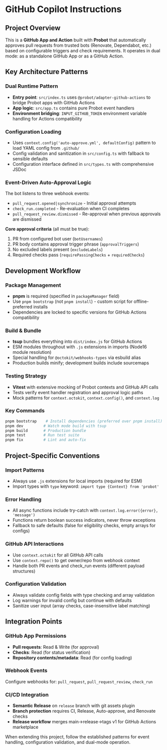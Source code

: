 # GitHub Copilot Instructions

## Project Overview

This is a **GitHub App and Action** built with **Probot** that automatically approves pull requests from trusted bots (Renovate, Dependabot, etc.) based on configurable triggers and check requirements. It operates in dual mode: as a standalone GitHub App or as a GitHub Action.

## Key Architecture Patterns

### Dual Runtime Pattern
- **Entry point**: `src/index.ts` uses `@probot/adapter-github-actions` to bridge Probot apps with GitHub Actions
- **App logic**: `src/app.ts` contains pure Probot event handlers
- **Environment bridging**: `INPUT_GITHUB_TOKEN` environment variable handling for Actions compatibility

### Configuration Loading
- Uses `context.config('auto-approve.yml', defaultConfig)` pattern to load YAML config from `.github/`
- Config validation and sanitization in `src/config.ts` with fallback to sensible defaults
- Configuration interface defined in `src/types.ts` with comprehensive JSDoc

### Event-Driven Auto-Approval Logic
The bot listens to three webhook events:
- `pull_request.opened|synchronize` - Initial approval attempts
- `check_run.completed` - Re-evaluation when CI completes
- `pull_request_review.dismissed` - Re-approval when previous approvals are dismissed

**Core approval criteria** (all must be true):
1. PR from configured bot user (`botUsernames`)
2. PR body contains approval trigger phrase (`approvalTriggers`)
3. No excluded labels present (`excludeLabels`)
4. Required checks pass (`requirePassingChecks` + `requiredChecks`)

## Development Workflow

### Package Management
- **pnpm** is required (specified in `packageManager` field)
- Use `pnpm bootstrap` (not `pnpm install`) - custom script for offline-preferred installs
- Dependencies are locked to specific versions for GitHub Actions compatibility

### Build & Bundle
- **tsup** bundles everything into `dist/index.js` for GitHub Actions
- ESM modules throughout with `.js` extensions in imports (Node16 module resolution)
- Special handling for `@octokit/webhooks-types` via esbuild alias
- Production builds minify; development builds include sourcemaps

### Testing Strategy
- **Vitest** with extensive mocking of Probot contexts and GitHub API calls
- Tests verify event handler registration and approval logic paths
- Mock patterns for `context.octokit`, `context.config()`, and `context.log`

### Key Commands
```bash
pnpm bootstrap    # Install dependencies (preferred over pnpm install)
pnpm dev         # Watch mode build with tsup
pnpm build       # Production bundle
pnpm test        # Run test suite
pnpm fix         # Lint and auto-fix
```

## Project-Specific Conventions

### Import Patterns
- Always use `.js` extensions for local imports (required for ESM)
- Import types with `type` keyword: `import type {Context} from 'probot'`

### Error Handling
- All async functions include try-catch with `context.log.error({error}, 'message')`
- Functions return boolean success indicators, never throw exceptions
- Fallback to safe defaults (false for eligibility checks, empty arrays for configs)

### GitHub API Interactions
- Use `context.octokit` for all GitHub API calls
- Use `context.repo()` to get owner/repo from webhook context
- Handle both PR events and check_run events (different payload structures)

### Configuration Validation
- Always validate config fields with type checking and array validation
- Log warnings for invalid config but continue with defaults
- Sanitize user input (array checks, case-insensitive label matching)

## Integration Points

### GitHub App Permissions
- **Pull requests**: Read & Write (for approval)
- **Checks**: Read (for status verification)
- **Repository contents/metadata**: Read (for config loading)

### Webhook Events
Configure webhooks for: `pull_request`, `pull_request_review`, `check_run`

### CI/CD Integration
- **Semantic Release** on `release` branch with git assets plugin
- **Branch protection** requires CI, Release, Auto-approve, and Renovate checks
- **Release workflow** merges main→release→tags v1 for GitHub Actions marketplace

When extending this project, follow the established patterns for event handling, configuration validation, and dual-mode operation.
